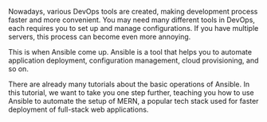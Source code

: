 Nowadays, various DevOps tools are created, making development process faster and more convenient. You may need many different tools in DevOps, each requires you to set up and manage configurations. If you have multiple servers, this process can become even more annoying. 

This is when Ansible come up. Ansible is a tool that helps you to automate application deployment, configuration management, cloud provisioning, and so on. 

There are already many tutorials about the basic operations of Ansible. In this tutorial, we want to take you one step further, teaching you how to use Ansible to automate the setup of MERN, a popular tech stack used for faster deployment of full-stack web applications. 